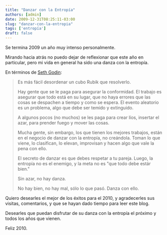 ```yaml
---
title: "Danzar con la Entropía"
authors: [admin]
date: 2009-12-31T08:25:11-03:00
slug: "danzar-con-la-entropia"
tags: ['entropía']
draft: false
---
```

Se termina 2009 un año muy intenso personalmente.

Mirando hacia atrás no puedo dejar de reflexionar que este año en
particular, pero mi vida en general ha sido una danza con la entropía.

En términos de [Seth Godin](http://sethgodin.typepad.com/seths_blog/2009/12/dancing-with-entropy.html):

> Es más fácil desordenar un cubo Rubik que resolverlo.
>
> Hay gente que se le paga para asegurar la conformidad. El trabajo es
> asegurar que todo está en su lugar, que no haya errores que las cosas
> se despachen a tiempo y como se espera. El evento aleatorio es un
> problema, algo que debe ser temido y extinguido.
>
> A algunos pocos (no muchos) se les paga para crear líos, insertar el
> azar, para prender fuego y mover las cosas.
>
> Mucha gente, sin embargo, los que tienen los mejores trabajos, están
> en el negocio de danzar con la entropía, no creándola. Toman lo que
> viene, lo clasifican, lo elevan, improvisan y hacen algo que vale la
> pena con ello.
>
> El secreto de danzar es que debes respetar a tu pareja. Luego, la
> entropía no es el enemigo, y la meta no es "que todo debe estár
> bien."
>
> Sin azar, no hay danza.
>
> No hay bien, no hay mal, sólo lo que pasó. Danza con ello.

Quiero desearles el mejor de los éxitos para el 2010, y agradecerles sus
visitas, comentarios, y que se hayan dado tiempo para leer este blog.

Desearles que puedan disfrutar de su danza con la entropía el próximo y
todos los años que vienen.

Feliz 2010.
